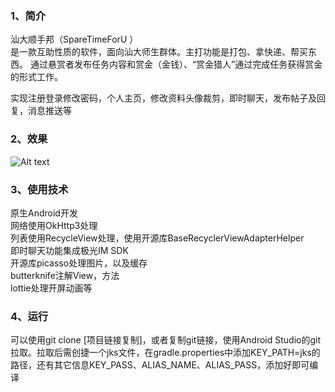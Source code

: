 ### 1、简介
汕大顺手邦（SpareTimeForU ）<br>
是一款互助性质的软件，面向汕大师生群体。主打功能是打包、拿快递、帮买东西。
通过悬赏者发布任务内容和赏金（金钱）、“赏金猎人”通过完成任务获得赏金的形式工作。<br>

实现注册登录修改密码，个人主页，修改资料头像裁剪，即时聊天，发布帖子及回复，消息推送等
### 2、效果
![Alt text](http://cdn.daihuo.xlzrs.top/stfu1.gif "520")
### 3、使用技术
原生Android开发<br>
网络使用OkHttp3处理<br>
列表使用RecycleView处理，使用开源库BaseRecyclerViewAdapterHelper<br>
即时聊天功能集成极光IM SDK<br>
开源库picasso处理图片，以及缓存<br>
butterknife注解View，方法<br>
lottie处理开屏动画等<br>

### 4、运行
可以使用git clone [项目链接复制]，或者复制git链接，使用Android Studio的git拉取。拉取后需创捷一个jks文件，在gradle.properties中添加KEY_PATH=jks的路径，还有其它信息KEY_PASS、ALIAS_NAME、ALIAS_PASS，添加好即可编译
